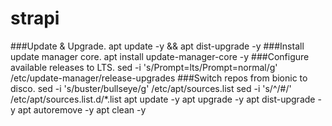 # strapi
###Update & Upgrade.
apt update -y && apt dist-upgrade -y
###Install update manager core.
apt install update-manager-core -y
###Configure available releases to LTS.
sed -i 's/Prompt=lts/Prompt=normal/g' /etc/update-manager/release-upgrades
###Switch repos from bionic to disco.
sed -i 's/buster/bullseye/g' /etc/apt/sources.list
sed -i 's/^/#/' /etc/apt/sources.list.d/*.list
apt update -y
apt upgrade -y
apt dist-upgrade -y
apt autoremove -y
apt clean -y
